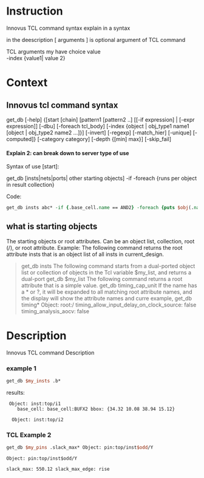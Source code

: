 # Instruction #
Innovus TCL command syntax explain in a syntax 

in the deescription  [ arguments ] is optional argument of TCL command 

TCL arguments my have choice value  
-index {value1| value 2}  


# Context #

## Innovus tcl command syntax ###

get_db
[-help]
{[start [chain] [pattern1 [pattern2 ..] [[-if expression] | [-expr expression]] [-dbu] [-foreach tcl_body] [-index {object | obj_type1 name1 [object | obj_type2 name2 …]}] [-invert] [-regexp] [-match_hier] [-unique] [-computed]}
[-category category]
[-depth {[min] max}]
[-skip_fail]

#### Explain 2: can break down to server type of use ####

Syntax of use [start]:

get_db [insts|nets|ports| other starting objects] <name pattern> -if <expr> -foreach {runs per object in result collection} 


Code: 

```tcl
get_db insts abc* -if {.base_cell.name == AND2} -foreach {puts $obj(.name)}
```


## what is starting objects ##

The starting objects or root attributes. Can be an object list, collection, root (/), or root attribute. Example:
The following command returns the root attribute insts that is an object list of all insts in current_design.
>get_db insts
   The following command starts from a dual-ported object list or collection of objects in the Tcl variable $my_list, and returns a dual-port
>get_db $my_list
   The following command returns a root attribute that is a simple value.
>get_db timing_cap_unit
   If the name has a * or ?, it will be expanded to all matching root attribute names, and the display will show the attribute names and curre example,
>get_db timing*
  Object: root:/
  timing_allow_input_delay_on_clock_source: false
  timing_analysis_aocv: false

# Description # 

Innovus TCL command Description 


### example 1 ###

```tcl
get_db $my_insts .b*
```

results:

```output
 Object: inst:top/i1
    base_cell: base_cell:BUFX2 bbox: {34.32 10.08 38.94 15.12}

  Object: inst:top/i2
```

### TCL Example 2 ###
```tcl
get_db $my_pins .slack_max* Object: pin:top/inst$odd/Y
```

```output
Object: pin:top/inst$odd/Y

slack_max: 550.12 slack_max_edge: rise
```
